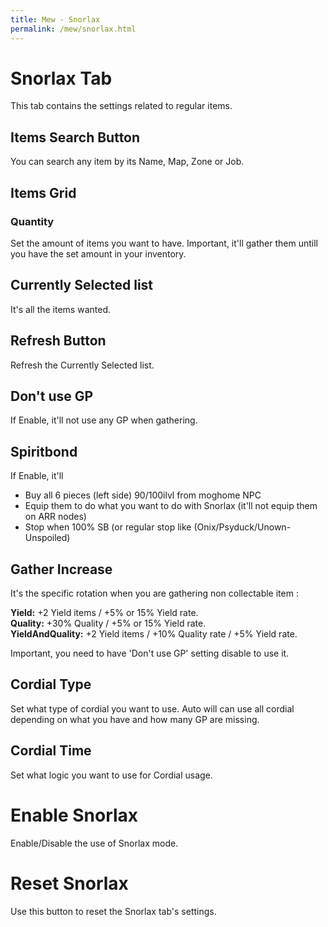 ```yaml
---
title: Mew - Snorlax
permalink: /mew/snorlax.html
---
```


# Snorlax Tab
This tab contains the settings related to regular items.

## Items Search Button
You can search any item by its Name, Map, Zone or Job.
		
## Items Grid
### Quantity
Set the amount of items you want to have. Important, it'll gather them untill you have the set amount in your inventory.
	
## Currently Selected list
It's all the items wanted.
	
## Refresh Button
Refresh the Currently Selected list.
	
## Don't use GP
If Enable, it'll not use any GP when gathering.
	
## Spiritbond
If Enable, it'll
- Buy all 6 pieces (left side) 90/100ilvl from moghome NPC
- Equip them to do what you want to do with Snorlax (it'll not equip them on ARR nodes)
- Stop when 100% SB (or regular stop like (Onix/Psyduck/Unown-Unspoiled)
	
## Gather Increase
It's the specific rotation when you are gathering non collectable item :

**Yield:** +2 Yield items / +5% or 15% Yield rate.<br>
**Quality:** +30% Quality / +5% or 15% Yield rate.<br>
**YieldAndQuality:** +2 Yield items / +10% Quality rate / +5% Yield rate.<br>

Important, you need to have 'Don't use GP' setting disable to use it.
					
## Cordial Type
Set what type of cordial you want to use. Auto will can use all cordial depending on what you have and how many GP are missing.
	
## Cordial Time
Set what logic you want to use for Cordial usage.
	
# Enable Snorlax
Enable/Disable the use of Snorlax mode.
	
# Reset Snorlax
Use this button to reset the Snorlax tab's settings.
